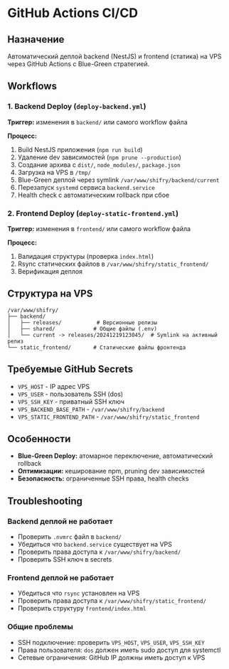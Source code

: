 # GitHub Actions CI/CD

## Назначение
Автоматический деплой backend (NestJS) и frontend (статика) на VPS через GitHub Actions с Blue-Green стратегией.

## Workflows

### 1. Backend Deploy (`deploy-backend.yml`)
**Триггер:** изменения в `backend/` или самого workflow файла

**Процесс:**
1. Build NestJS приложения (`npm run build`)
2. Удаление dev зависимостей (`npm prune --production`)
3. Создание архива с `dist/`, `node_modules/`, `package.json`
4. Загрузка на VPS в `/tmp/`
5. Blue-Green деплой через symlink `/var/www/shifry/backend/current`
6. Перезапуск `systemd` сервиса `backend.service`
7. Health check с автоматическим rollback при сбое

### 2. Frontend Deploy (`deploy-static-frontend.yml`) 
**Триггер:** изменения в `frontend/` или самого workflow файла

**Процесс:**
1. Валидация структуры (проверка `index.html`)
2. Rsync статических файлов в `/var/www/shifry/static_frontend/`
3. Верификация деплоя

## Структура на VPS

```
/var/www/shifry/
├── backend/
│   ├── releases/           # Версионные релизы
│   ├── shared/            # Общие файлы (.env)
│   └── current -> releases/20241219123045/  # Symlink на активный релиз
└── static_frontend/       # Статические файлы фронтенда
```

## Требуемые GitHub Secrets

- `VPS_HOST` - IP адрес VPS
- `VPS_USER` - пользователь SSH (dos)  
- `VPS_SSH_KEY` - приватный SSH ключ
- `VPS_BACKEND_BASE_PATH` - `/var/www/shifry/backend`
- `VPS_STATIC_FRONTEND_PATH` - `/var/www/shifry/static_frontend`

## Особенности
- **Blue-Green Deploy:** атомарное переключение, автоматический rollback
- **Оптимизации:** кеширование npm, pruning dev зависимостей
- **Безопасность:** ограниченные SSH права, health checks

## Troubleshooting

### Backend деплой не работает
- Проверить `.nvmrc` файл в `backend/`
- Убедиться что `backend.service` существует на VPS
- Проверить права доступа к `/var/www/shifry/backend/`
- Проверить SSH ключ в secrets

### Frontend деплой не работает  
- Убедиться что `rsync` установлен на VPS
- Проверить права доступа к `/var/www/shifry/static_frontend/`
- Проверить структуру `frontend/index.html`

### Общие проблемы
- SSH подключение: проверить `VPS_HOST`, `VPS_USER`, `VPS_SSH_KEY`
- Права пользователя: `dos` должен иметь sudo доступ для systemctl
- Сетевые ограничения: GitHub IP должны иметь доступ к VPS